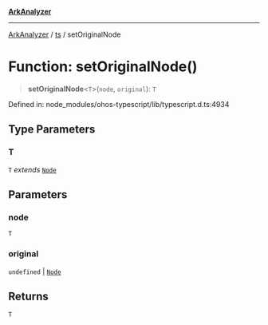 [**ArkAnalyzer**](../../../../README.md)

***

[ArkAnalyzer](../../../../globals.md) / [ts](../README.md) / setOriginalNode

# Function: setOriginalNode()

> **setOriginalNode**\<`T`\>(`node`, `original`): `T`

Defined in: node\_modules/ohos-typescript/lib/typescript.d.ts:4934

## Type Parameters

### T

`T` *extends* [`Node`](../interfaces/Node.md)

## Parameters

### node

`T`

### original

`undefined` | [`Node`](../interfaces/Node.md)

## Returns

`T`
